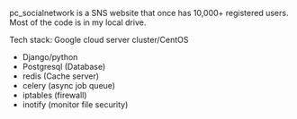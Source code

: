 pc_socialnetwork is a SNS website that once has 10,000+ registered users. Most of the code is in my local drive.

Tech stack:
Google cloud server cluster/CentOS
+ Django/python
+ Postgresql (Database) 
+ redis (Cache server) 
+ celery (async job queue)
+ iptables (firewall)
+ inotify (monitor file security)

